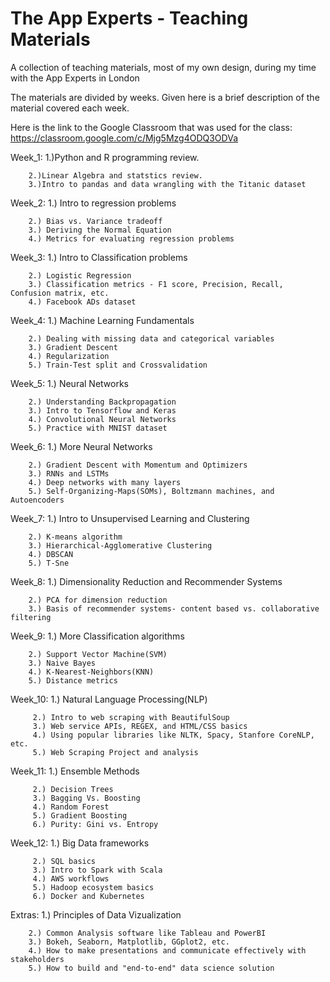 # The App Experts - Teaching Materials
A collection of teaching materials, most of my own design, during my time with the App Experts in London

The materials are divided by weeks.  Given here is a brief description of the material covered each week.

Here is the link to the Google Classroom that was used for the class: https://classroom.google.com/c/Mjg5Mzg4ODQ3ODVa

Week_1: 1.)Python and R programming review.  
        
        2.)Linear Algebra and statstics review.  
        3.)Intro to pandas and data wrangling with the Titanic dataset
        
Week_2: 1.) Intro to regression problems

        2.) Bias vs. Variance tradeoff
        3.) Deriving the Normal Equation
        4.) Metrics for evaluating regression problems
        
Week_3: 1.) Intro to Classification problems
        
        2.) Logistic Regression
        3.) Classification metrics - F1 score, Precision, Recall, Confusion matrix, etc. 
        4.) Facebook ADs dataset
       
Week_4: 1.) Machine Learning Fundamentals
        
        2.) Dealing with missing data and categorical variables
        3.) Gradient Descent
        4.) Regularization
        5.) Train-Test split and Crossvalidation
        
Week_5: 1.) Neural Networks
        
        2.) Understanding Backpropagation
        3.) Intro to Tensorflow and Keras
        4.) Convolutional Neural Networks
        5.) Practice with MNIST dataset
        
Week_6: 1.) More Neural Networks
        
        2.) Gradient Descent with Momentum and Optimizers
        3.) RNNs and LSTMs
        4.) Deep networks with many layers
        5.) Self-Organizing-Maps(SOMs), Boltzmann machines, and Autoencoders

Week_7: 1.) Intro to Unsupervised Learning and Clustering
        
        2.) K-means algorithm
        3.) Hierarchical-Agglomerative Clustering
        4.) DBSCAN
        5.) T-Sne

Week_8: 1.) Dimensionality Reduction and Recommender Systems
        
        2.) PCA for dimension reduction
        3.) Basis of recommender systems- content based vs. collaborative filtering
        
Week_9: 1.) More Classification algorithms
        
        2.) Support Vector Machine(SVM)
        3.) Naive Bayes
        4.) K-Nearest-Neighbors(KNN)
        5.) Distance metrics

Week_10: 1.) Natural Language Processing(NLP)
         
         2.) Intro to web scraping with BeautifulSoup
         3.) Web service APIs, REGEX, and HTML/CSS basics
         4.) Using popular libraries like NLTK, Spacy, Stanfore CoreNLP, etc.
         5.) Web Scraping Project and analysis

Week_11: 1.) Ensemble Methods
         
         2.) Decision Trees
         3.) Bagging Vs. Boosting
         4.) Random Forest
         5.) Gradient Boosting
         6.) Purity: Gini vs. Entropy
         
Week_12: 1.) Big Data frameworks
         
         2.) SQL basics
         3.) Intro to Spark with Scala
         4.) AWS workflows
         5.) Hadoop ecosystem basics
         6.) Docker and Kubernetes
         
Extras: 1.) Principles of Data Vizualization
        
        2.) Common Analysis software like Tableau and PowerBI
        3.) Bokeh, Seaborn, Matplotlib, GGplot2, etc.
        4.) How to make presentations and communicate effectively with stakeholders
        5.) How to build and "end-to-end" data science solution
